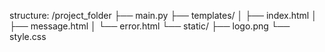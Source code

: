structure:
/project_folder
├── main.py
├── templates/
│   ├── index.html
│   ├── message.html
│   └── error.html
└── static/
    ├── logo.png
    └── style.css
